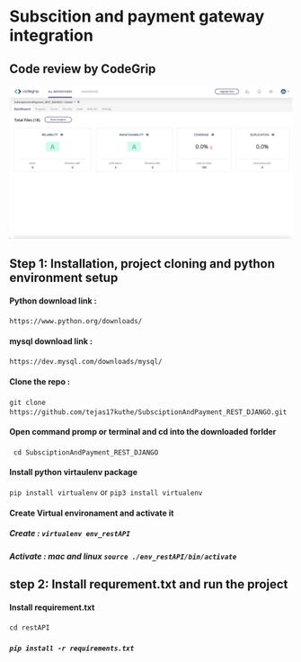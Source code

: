 # Subscition and payment gateway integration

## Code review by CodeGrip

![Review](/Images/codegrip_review.png)


## Step 1: Installation, project cloning and python environment setup

#### Python download link : 
`https://www.python.org/downloads/`

#### mysql download link : 
`https://dev.mysql.com/downloads/mysql/`

#### Clone the repo :
```git clone https://github.com/tejas17kuthe/SubsciptionAndPayment_REST_DJANGO.git```

#### Open command promp or terminal and cd into the downloaded forlder
` cd SubsciptionAndPayment_REST_DJANGO`

#### Install python virtaulenv package
 ` pip install virtualenv `  or  ` pip3 install virtualenv ` 
 
#### Create Virtual environament and activate it

##### Create : ` virtualenv env_restAPI `

##### Activate : mac and linux ` source ./env_restAPI/bin/activate `  

## step 2: Install requrement.txt and run the project

#### Install requirement.txt
` cd restAPI `

##### `pip install -r requirements.txt` 
